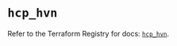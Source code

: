 # `hcp_hvn`

Refer to the Terraform Registry for docs: [`hcp_hvn`](https://registry.terraform.io/providers/hashicorp/hcp/0.86.0/docs/resources/hvn).
